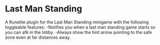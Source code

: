 # Last Man Standing
A Runelite plugin for the Last Man Standing minigame with the following toggleable features:
-Notifies you when a last man standing game starts so you can afk in the lobby.
-Always show the hint arrow pointing to the safe zone even at far distances away.